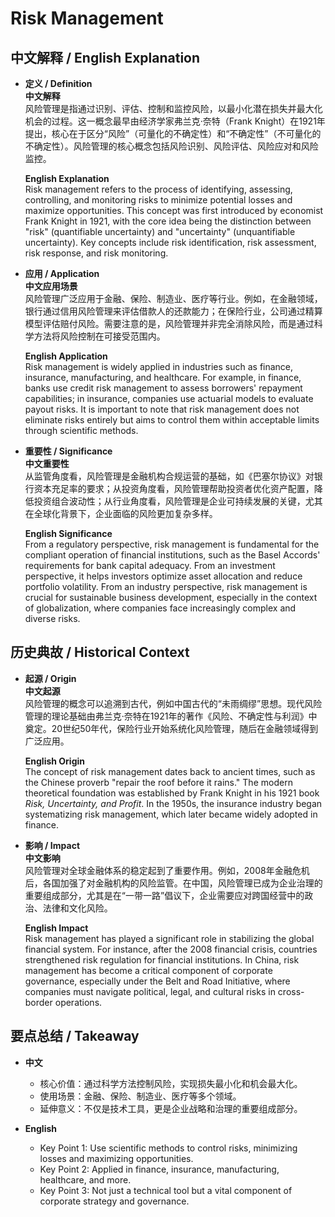 # Risk Management

## 中文解释 / English Explanation

* **定义 / Definition**  
  **中文解释**  
  风险管理是指通过识别、评估、控制和监控风险，以最小化潜在损失并最大化机会的过程。这一概念最早由经济学家弗兰克·奈特（Frank Knight）在1921年提出，核心在于区分“风险”（可量化的不确定性）和“不确定性”（不可量化的不确定性）。风险管理的核心概念包括风险识别、风险评估、风险应对和风险监控。  

  **English Explanation**  
  Risk management refers to the process of identifying, assessing, controlling, and monitoring risks to minimize potential losses and maximize opportunities. This concept was first introduced by economist Frank Knight in 1921, with the core idea being the distinction between "risk" (quantifiable uncertainty) and "uncertainty" (unquantifiable uncertainty). Key concepts include risk identification, risk assessment, risk response, and risk monitoring.

* **应用 / Application**  
  **中文应用场景**  
  风险管理广泛应用于金融、保险、制造业、医疗等行业。例如，在金融领域，银行通过信用风险管理来评估借款人的还款能力；在保险行业，公司通过精算模型评估赔付风险。需要注意的是，风险管理并非完全消除风险，而是通过科学方法将风险控制在可接受范围内。  

  **English Application**  
  Risk management is widely applied in industries such as finance, insurance, manufacturing, and healthcare. For example, in finance, banks use credit risk management to assess borrowers' repayment capabilities; in insurance, companies use actuarial models to evaluate payout risks. It is important to note that risk management does not eliminate risks entirely but aims to control them within acceptable limits through scientific methods.

* **重要性 / Significance**  
  **中文重要性**  
  从监管角度看，风险管理是金融机构合规运营的基础，如《巴塞尔协议》对银行资本充足率的要求；从投资角度看，风险管理帮助投资者优化资产配置，降低投资组合波动性；从行业角度看，风险管理是企业可持续发展的关键，尤其在全球化背景下，企业面临的风险更加复杂多样。  

  **English Significance**  
  From a regulatory perspective, risk management is fundamental for the compliant operation of financial institutions, such as the Basel Accords' requirements for bank capital adequacy. From an investment perspective, it helps investors optimize asset allocation and reduce portfolio volatility. From an industry perspective, risk management is crucial for sustainable business development, especially in the context of globalization, where companies face increasingly complex and diverse risks.

## 历史典故 / Historical Context

* **起源 / Origin**  
  **中文起源**  
  风险管理的概念可以追溯到古代，例如中国古代的“未雨绸缪”思想。现代风险管理的理论基础由弗兰克·奈特在1921年的著作《风险、不确定性与利润》中奠定。20世纪50年代，保险行业开始系统化风险管理，随后在金融领域得到广泛应用。  

  **English Origin**  
  The concept of risk management dates back to ancient times, such as the Chinese proverb "repair the roof before it rains." The modern theoretical foundation was established by Frank Knight in his 1921 book *Risk, Uncertainty, and Profit*. In the 1950s, the insurance industry began systematizing risk management, which later became widely adopted in finance.

* **影响 / Impact**  
  **中文影响**  
  风险管理对全球金融体系的稳定起到了重要作用。例如，2008年金融危机后，各国加强了对金融机构的风险监管。在中国，风险管理已成为企业治理的重要组成部分，尤其是在“一带一路”倡议下，企业需要应对跨国经营中的政治、法律和文化风险。  

  **English Impact**  
  Risk management has played a significant role in stabilizing the global financial system. For instance, after the 2008 financial crisis, countries strengthened risk regulation for financial institutions. In China, risk management has become a critical component of corporate governance, especially under the Belt and Road Initiative, where companies must navigate political, legal, and cultural risks in cross-border operations.

## 要点总结 / Takeaway

* **中文**  
  - 核心价值：通过科学方法控制风险，实现损失最小化和机会最大化。  
  - 使用场景：金融、保险、制造业、医疗等多个领域。  
  - 延伸意义：不仅是技术工具，更是企业战略和治理的重要组成部分。  

* **English**  
  - Key Point 1: Use scientific methods to control risks, minimizing losses and maximizing opportunities.  
  - Key Point 2: Applied in finance, insurance, manufacturing, healthcare, and more.  
  - Key Point 3: Not just a technical tool but a vital component of corporate strategy and governance.
